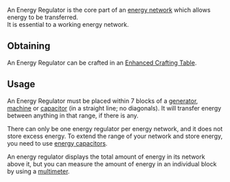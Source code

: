 An Energy Regulator is the core part of an [energy network](https://github.com/Slimefun/Slimefun4/wiki/Electric-Machines) which allows energy to be transferred.<br>
It is essential to a working energy network.

## Obtaining
An Energy Regulator can be crafted in an [Enhanced Crafting Table](https://github.com/Slimefun/Slimefun4/wiki/Enhanced-Crafting-Table).

## Usage
An Energy Regulator must be placed within 7 blocks of a [generator](https://github.com/Slimefun/Slimefun4/wiki/Electric-Machines#Energy-generation), [machine](https://github.com/Slimefun/Slimefun4/wiki/Electric-Machines#Machines) or [capacitor](https://github.com/Slimefun/Slimefun4/wiki/Energy-Capacitors) (in a straight line; no diagonals). It will transfer energy between anything in that range, if there is any.

There can only be one energy regulator per energy network, and it does not store excess energy. To extend the range of your network and store energy, you need to use [energy capacitors](https://github.com/Slimefun/Slimefun4/wiki/Energy-Capacitors).

An energy regulator displays the total amount of energy in its network above it, but you can measure the amount of energy in an individual block by using a [multimeter](https://github.com/Slimefun/Slimefun4/wiki/Multimeter).
